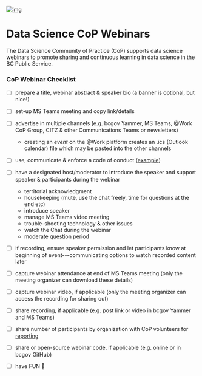 <!--
Copyright 2021 Province of British Columbia

This work is licensed under the Creative Commons Attribution 4.0 International License.
To view a copy of this license, visit http://creativecommons.org/licenses/by/4.0/.
-->

[![img](https://img.shields.io/badge/Lifecycle-Maturing-007EC6)](https://github.com/bcgov/repomountie/blob/master/doc/lifecycle-badges.md)

# Data Science CoP Webinars 

The Data Science Community of Practice (CoP) supports data science webinars to promote sharing and continuous learning in data science in the BC Public Service. 


### CoP Webinar Checklist

- [ ] prepare a title, webinar abstract & speaker bio (a banner is optional, but nice!)
- [ ] set-up MS Teams meeting and copy link/details
- [ ] advertise in multiple channels (e.g. bcgov Yammer, MS Teams, @Work CoP Group, CITZ & other Communications Teams or newsletters)
  - creating an _event_ on the @Work platform creates an .ics (Outlook calendar) file which may be pasted into the other channels
- [ ] use, communicate & enforce a code of conduct  ([example](https://www.contributor-covenant.org/version/1/4/code-of-conduct/))
- [ ] have a designated host/moderator to introduce the speaker and support speaker & participants during the webinar  
  - territorial acknowledgment
  - housekeeping (mute, use the chat freely, time for questions at the end etc)
  - introduce speaker
  - manage MS Teams video meeting
  - trouble-shooting technology & other issues
  - watch the Chat during the webinar
  - moderate question period
- [ ] if recording, ensure speaker permission and let participants know at beginning of event---communicating options to watch recorded content later
- [ ] capture webinar attendance at end of MS Teams meeting (only the meeting organizer can download these details)
- [ ] capture webinar video, if applicable (only the meeting organizer can access the recording for sharing out)
- [ ] share recording, if applicable (e.g. post link or video in bcgov Yammer and MS Teams)
- [ ] share number of participants by organization with CoP volunteers for [reporting](https://bcgov.github.io/bcgov-data-science-cop/cop-dashboard.html)
- [ ] share or open-source webinar code, if applicable (e.g. online or in bcgov GitHub)
- [ ] have FUN 🎉



